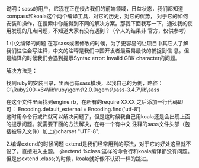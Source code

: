 说明：sass的用户，它现在正在侵占我们的前端领域，日益状态，我们都知道compass和koala这个两个编译工具，对它的历史，对它的优势，
对于它的如何安装和操作，在搜索中你能得到不同的解决方案。那我下面我写一下，通过我的使用发现的几点问题，不知道大家有没有遇到？（个人的结果非
官方，仅供参考）        
      
1.中文编译的问题
在写sass或者修改的时候，为了更容易的让项目中其它人了解我们往往会写注释，中文的注释是我们中国开发者最容易最快的捕捉到信
息。但是编译的时候我们会遇到提示Syntax error: Invalid GBK character的问题。   
            
解决方法是：          
          
找到ruby的安装目录，里面也有sass模块，以我自己的为例，路径：C:\Ruby200-x64\lib\ruby\gems\2.0.0\gems\sass-3.4.7\lib\sass

在这个文件里面找到engine.rb，在所有的require XXXX 之后添加一行代码即可：
Encoding.default_external = Encoding.find('utf-8')        
这时用命令行或许就可以解决问题了，但是这时候我自己用koala还是会出现上面的提示问题。就需要下面的方法解决，在每一个有中文
注释的sass文件头部（包括被导入文件）加上@charset "UTF-8";     
          
2.编译extend的时候问题
extend是我们经常用到的写法，对于它的好处这里就不说了。直接进入主题。
@extend %class;这样的命令行和koala编译都没有问题。      
但是@extend .class;的时候，koala就好像不认识一样的跳过。  


    
